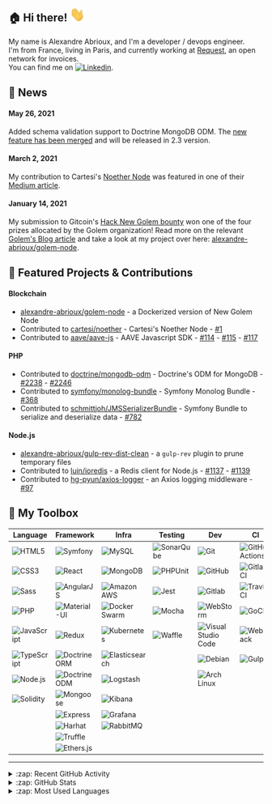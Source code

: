 [linkedin]: https://www.linkedin.com/in/alexandre-abrioux/

## :house: Hi there! <img src="https://raw.githubusercontent.com/alexandre-abrioux/alexandre-abrioux/master/wave.gif" width="30px">

My name is Alexandre Abrioux, and I'm a developer / devops engineer.<br>
I'm from France, living in Paris, and currently working at [Request](https://request.network/en/), an open network for invoices.<br>
You can find me on [<img alt="Linkedin" src="https://img.shields.io/badge/linkedin-blue?style=social&logo=linkedin">][linkedin].

## :mega: News

#### May 26, 2021

Added schema validation support to Doctrine MongoDB ODM. The [new feature has been merged](https://github.com/doctrine/mongodb-odm/pull/2238) and will be released in 2.3 version.

#### March 2, 2021

My contribution to Cartesi's [Noether Node](https://github.com/cartesi/noether) was featured in one of their [Medium article](https://medium.com/cartesi/presenting-the-release-of-noethers-proof-of-stake-version-1-1-85e6a605689e).

#### January 14, 2021

My submission to Gitcoin's [Hack New Golem bounty](https://gitcoin.co/issue/golemfactory/hackathons/6/100024411) won one of the four prizes allocated by the Golem organization! Read more on the relevant [Golem's Blog article](https://blog.golemproject.net/meet-the-winners-golem-gitcoin-hackathon-2020/) and take a look at my project over here: [alexandre-abrioux/golem-node](https://github.com/alexandre-abrioux/golem-node).

## :hammer: Featured Projects & Contributions

#### Blockchain

- [alexandre-abrioux/golem-node](https://github.com/alexandre-abrioux/golem-node) - a Dockerized version of New Golem Node
- Contributed to [cartesi/noether](https://github.com/cartesi/noether) - Cartesi's Noether Node - [#1](https://github.com/cartesi/noether/pull/1)
- Contributed to [aave/aave-js](https://github.com/aave/aave-js) - AAVE Javascript SDK - [#114](https://github.com/aave/aave-js/pull/114) - [#115](https://github.com/aave/aave-js/pull/115) - [#117](https://github.com/aave/aave-js/pull/117)

#### PHP

- Contributed to [doctrine/mongodb-odm](https://github.com/doctrine/mongodb-odm) - Doctrine's ODM for MongoDB - [#2238](https://github.com/doctrine/mongodb-odm/pull/2238) - [#2246](https://github.com/doctrine/mongodb-odm/pull/2246)
- Contributed to [symfony/monolog-bundle](https://github.com/symfony/monolog-bundle) - Symfony Monolog Bundle - [#368](https://github.com/symfony/monolog-bundle/pull/368)
- Contributed to [schmittjoh/JMSSerializerBundle](https://github.com/schmittjoh/JMSSerializerBundle) - Symfony Bundle to serialize and deserialize data - [#782](https://github.com/schmittjoh/JMSSerializerBundle/pull/782)

#### Node.js

- [alexandre-abrioux/gulp-rev-dist-clean](https://github.com/alexandre-abrioux/gulp-rev-dist-clean) - a `gulp-rev` plugin to prune temporary files 
- Contributed to [luin/ioredis](https://github.com/luin/ioredis) - a Redis client for Node.js - [#1137](https://github.com/luin/ioredis/pull/1137) - [#1139](https://github.com/luin/ioredis/pull/1139)
- Contributed to [hg-pyun/axios-logger](https://github.com/hg-pyun/axios-logger) - an Axios logging middleware - [#97](https://github.com/hg-pyun/axios-logger/pull/97)

## :wrench: My Toolbox

|Language|Framework|Infra|Testing|Dev|CI|
|-|-|-|-|-|-|
|[<img align="left" alt="HTML5" src="https://img.shields.io/badge/-HTML5-E34F26?logo=HTML5&logoColor=white">](#)|[<img align="left" alt="Symfony" src="https://img.shields.io/badge/-Symfony-000000?logo=Symfony&logoColor=white">](#)|[<img align="left" alt="MySQL" src="https://img.shields.io/badge/-MySQL-4479A1?logo=MySQL&logoColor=white">](#)|[<img align="left" alt="SonarQube" src="https://img.shields.io/badge/-SonarQube-4E9BCD?logo=SonarQube&logoColor=white">](#)|[<img align="left" alt="Git" src="https://img.shields.io/badge/-Git-F05032?logo=Git&logoColor=white">](#)|[<img align="left" alt="GitHub Actions" src="https://img.shields.io/badge/-GitHub Actions-2088FF?logo=GitHub-Actions&logoColor=white">](#)|
|[<img align="left" alt="CSS3" src="https://img.shields.io/badge/-CSS3-1572B6?logo=CSS3&logoColor=white">](#)|[<img align="left" alt="React" src="https://img.shields.io/badge/-React-61DAFB?logo=React&logoColor=white">](#)|[<img align="left" alt="MongoDB" src="https://img.shields.io/badge/-MongoDB-47A248?logo=MongoDB&logoColor=white">](#)|[<img align="left" alt="PHPUnit" src="https://img.shields.io/badge/-PHPUnit-3f98d3?logo=PHPUnit&logoColor=white">](#)|[<img align="left" alt="GitHub" src="https://img.shields.io/badge/-GitHub-181717?logo=GitHub&logoColor=white">](#)|[<img align="left" alt="Gitlab CI" src="https://img.shields.io/badge/-Gitlab CI-FCA121?logo=Gitlab&logoColor=white">](#)|
|[<img align="left" alt="Sass" src="https://img.shields.io/badge/-Sass-CC6699?logo=Sass&logoColor=white">](#)|[<img align="left" alt="AngularJS" src="https://img.shields.io/badge/-AngularJS-E23237?logo=AngularJS&logoColor=white">](#)|[<img align="left" alt="Amazon AWS" src="https://img.shields.io/badge/-Amazon AWS-232F3E?logo=Amazon-AWS&logoColor=white">](#)|[<img align="left" alt="Jest" src="https://img.shields.io/badge/-Jest-C21325?logo=Jest&logoColor=white">](#)|[<img align="left" alt="Gitlab" src="https://img.shields.io/badge/-Gitlab-FCA121?logo=Gitlab&logoColor=white">](#)|[<img align="left" alt="Travis CI" src="https://img.shields.io/badge/-Travis CI-3EAAAF?logo=Travis-CI&logoColor=white">](#)|
|[<img align="left" alt="PHP" src="https://img.shields.io/badge/-PHP-777BB4?logo=PHP&logoColor=white">](#)|[<img align="left" alt="Material-UI" src="https://img.shields.io/badge/-Material--UI-0081CB?logo=Material-UI&logoColor=white">](#)|[<img align="left" alt="Docker Swarm" src="https://img.shields.io/badge/-Docker Swarm-2496ED?logo=Docker&logoColor=white">](#)|[<img align="left" alt="Mocha" src="https://img.shields.io/badge/-Mocha-8D6748?logo=Mocha&logoColor=white">](#)|[<img align="left" alt="WebStorm" src="https://img.shields.io/badge/-WebStorm-000000?logo=WebStorm&logoColor=white">](#)|[<img align="left" alt="GoCD" src="https://img.shields.io/badge/-GoCD-000000?logo=GoCD&logoColor=white">](#)|
|[<img align="left" alt="JavaScript" src="https://img.shields.io/badge/-JavaScript-F7DF1E?logo=JavaScript&logoColor=white">](#)|[<img align="left" alt="Redux" src="https://img.shields.io/badge/-Redux-764ABC?logo=Redux&logoColor=white">](#)|[<img align="left" alt="Kubernetes" src="https://img.shields.io/badge/-Kubernetes-326CE5?logo=Kubernetes&logoColor=white">](#)|[<img align="left" alt="Waffle" src="https://img.shields.io/badge/-Waffle-ffae50?logo=Waffle&logoColor=white">](#)|[<img align="left" alt="Visual Studio Code" src="https://img.shields.io/badge/-VS Code-007ACC?logo=Visual-Studio-Code&logoColor=white">](#)|[<img align="left" alt="Webpack" src="https://img.shields.io/badge/-Webpack-8DD6F9?logo=Webpack&logoColor=white">](#)|
|[<img align="left" alt="TypeScript" src="https://img.shields.io/badge/-TypeScript-3178C6?logo=TypeScript&logoColor=white">](#)|[<img align="left" alt="Doctrine ORM" src="https://img.shields.io/badge/ORM-Doctrine-f4672f">](#)|[<img align="left" alt="Elasticsearch" src="https://img.shields.io/badge/-Elasticsearch-005571?logo=Elasticsearch&logoColor=white">](#)||[<img align="left" alt="Debian" src="https://img.shields.io/badge/-Debian-A81D33?logo=Debian&logoColor=white">](#)|[<img align="left" alt="Gulp" src="https://img.shields.io/badge/-Gulp-CF4647?logo=Gulp&logoColor=white">](#)|
|[<img align="left" alt="Node.js" src="https://img.shields.io/badge/-Node.js-339933?logo=Node.js&logoColor=white">](#)|[<img align="left" alt="Doctrine ODM" src="https://img.shields.io/badge/ODM-Doctrine-f4672f">](#)|[<img align="left" alt="Logstash" src="https://img.shields.io/badge/-Logstash-005571?logo=Logstash&logoColor=white">](#)||[<img align="left" alt="Arch Linux" src="https://img.shields.io/badge/-Arch Linux-1793D1?logo=Arch-Linux&logoColor=white">](#)||
|[<img align="left" alt="Solidity" src="https://img.shields.io/badge/-Solidity-363636?logo=Solidity&logoColor=white">](#)|[<img align="left" alt="Mongoose" src="https://img.shields.io/badge/ODM-Mongoose-860000">](#)|[<img align="left" alt="Kibana" src="https://img.shields.io/badge/-Kibana-005571?logo=Kibana&logoColor=white">](#)||||
||[<img align="left" alt="Express" src="https://img.shields.io/badge/-Express-000000?logo=Express&logoColor=white">](#)|[<img align="left" alt="Grafana" src="https://img.shields.io/badge/-Grafana-F46800?logo=Grafana&logoColor=white">](#)||||
||[<img align="left" alt="Harhat" src="https://img.shields.io/badge/-Hardhat-fff04d?logo=Hardhat&logoColor=white">](#)|[<img align="left" alt="RabbitMQ" src="https://img.shields.io/badge/-RabbitMQ-FF6600?logo=RabbitMQ&logoColor=white">](#)||||
||[<img align="left" alt="Truffle" src="https://img.shields.io/badge/-Truffle-5e464d?logo=Truffle&logoColor=white">](#)|||||
||[<img align="left" alt="Ethers.js" src="https://img.shields.io/badge/-Ethers.js-2535a0?logo=Ethers.js&logoColor=white">](#)|||||

---

<details>
  <summary>:zap: Recent GitHub Activity</summary>
  
<!--START_SECTION:activity-->
1. 💪 Opened PR [#2866](https://github.com/shadowsocks/shadowsocks-libev/pull/2866) in [shadowsocks/shadowsocks-libev](https://github.com/shadowsocks/shadowsocks-libev)
2. 💪 Opened PR [#2](https://github.com/predatorray/shadowsocks-helm-chart/pull/2) in [predatorray/shadowsocks-helm-chart](https://github.com/predatorray/shadowsocks-helm-chart)
3. 💪 Opened PR [#1](https://github.com/predatorray/shadowsocks-helm-chart/pull/1) in [predatorray/shadowsocks-helm-chart](https://github.com/predatorray/shadowsocks-helm-chart)
4. 🗣 Commented on [#158](https://github.com/Place1/wg-access-server/issues/158) in [Place1/wg-access-server](https://github.com/Place1/wg-access-server)
5. 🎉 Merged PR [#691](https://github.com/RequestNetwork/requestNetwork/pull/691) in [RequestNetwork/requestNetwork](https://github.com/RequestNetwork/requestNetwork)
<!--END_SECTION:activity-->

</details>

<details>
  <summary>:zap: GitHub Stats</summary>
  
  [<img alt="alexandre-abrioux's GitHub Stats" src="https://github-readme-stats.vercel.app/api?username=alexandre-abrioux&show_icons=true&count_private=true">](#)
  
</details>

<details>
  <summary>:zap: Most Used Languages</summary>
  
  [<img alt="alexandre-abrioux's Most Used Languages" src="https://github-readme-stats.vercel.app/api/top-langs/?username=alexandre-abrioux&layout=compact">](#)
  
</details>
